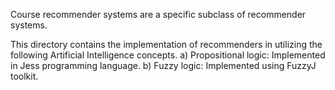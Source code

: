 Course recommender systems are a specific subclass of recommender systems.

This directory contains the implementation of recommenders in utilizing the following Artificial Intelligence concepts.
a) Propositional logic: Implemented in Jess programming language.
b) Fuzzy logic: Implemented using FuzzyJ toolkit.
